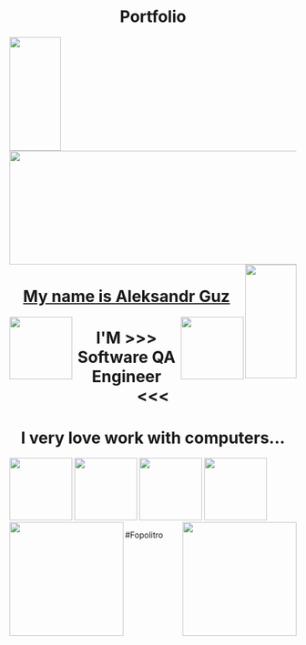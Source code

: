 <h1 align="center" color="lime">Portfolio</h1>


<div id="header">
 <img  align="left" src="https://media.giphy.com/media/KA593kO0JvXMs/giphy.gif" width="90" height="200"/>
   <img src="https://media.giphy.com/media/bAy8xK8qcCz0A/giphy.gif" width="832" height="200" color="red"/>
      <img align="right" src="https://media.giphy.com/media/KA593kO0JvXMs/giphy.gif" width="90" height="200"/>
        

</div>
<div id="header" align="center" color="red"> 
 <h1><ins> My name is Aleksandr Guz </ins></h1>
 <img  align="left" src="https://media.giphy.com/media/dzaUX7CAG0Ihi/giphy.gif" width="110" height="110"/>
 <img  align="right" src="https://media.giphy.com/media/dzaUX7CAG0Ihi/giphy.gif" width="110" height="110"/>
 
 
</div>

<div align="center">
  <h1  align="center">I'M >>> Software QA Engineer <<< </h1>
</div>
   <div>
    <b1><h1 align="center"> I very love work with computers... </h1></b1> 
      </div>
   <div>
   <img   src="https://media.giphy.com/media/Y34jqOCXhgEsqRLULa/giphy.gif" width="110" height="110"/>
     <img   src="https://media.giphy.com/media/Y34jqOCXhgEsqRLULa/giphy.gif" width="110" height="110"/>
     <img   src="https://media.giphy.com/media/Y34jqOCXhgEsqRLULa/giphy.gif" width="110" height="110"/>
     <img   src="https://media.giphy.com/media/Y34jqOCXhgEsqRLULa/giphy.gif" width="110" height="110"/>
   <img align="right" src="https://media.giphy.com/media/kHU8W94VS329y/giphy.gif" width="200" height="200"/>
   <img align="left" src="https://media.giphy.com/media/12bVDtXPOzYwda/giphy.gif" width="200" height="200"/>

</div>
</div>

     
#Fopolitro
